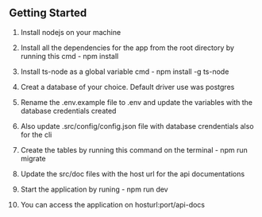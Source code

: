 
## Getting Started
1. Install nodejs on your machine

2. Install all the dependencies for the app from the root directory by running this cmd - npm install

2. Install ts-node as a global variable cmd - npm install -g ts-node

3. Creat a database of your choice. Default driver use was postgres

4. Rename the .env.example file to .env and update the variables with the database credentials created

5. Also update .src/config/config.json file with database crendentials also for the cli

6. Create the tables by running this command on the terminal - npm run migrate

7. Update the src/doc files with the host url for the api documentations

8. Start the application by runing - npm run dev

9. You can access the application on hosturl:port/api-docs









